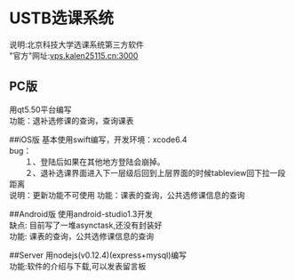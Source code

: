 # USTB选课系统
说明:北京科技大学选课系统第三方软件<br>
"官方"网址:<a href="http://vps.kalen25115.cn:3000/">vps.kalen25115.cn:3000</a>
## PC版 
用qt5.50平台编写<br>
功能：退补选修课的查询，查询课表<br>

##iOS版
基本使用swift编写，开发环境：xcode6.4<br>
bug：<br>
　　１、登陆后如果在其他地方登陆会崩掉。<br>
　　２、退补选课界面进入下一层级后回到上层界面的时候tableview回下拉一段距离<br>
说明：更新功能不可使用
功能：课表的查询，公共选修课信息的查询

##Android版
使用android-studio1.3开发<br>
缺点: 目前写了一堆asynctask,还没有封装好<br>
功能: 课表的查询，公共选修课信息的查询

##Server
用nodejs(v0.12.4)(express+mysql)编写<br>
功能:软件的介绍与下载,可以发表留言板<br>
